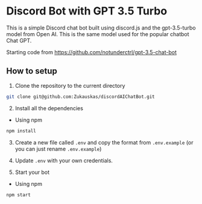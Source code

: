 # Discord Bot with GPT 3.5 Turbo

This is a simple Discord chat bot built using discord.js and the gpt-3.5-turbo model from Open AI. This is the same model used for the popular chatbot Chat GPT.

Starting code from https://github.com/notunderctrl/gpt-3.5-chat-bot

## How to setup

1. Clone the repository to the current directory

```bash
git clone git@github.com:Zukauskas/discordAIChatBot.git
```

2. Install all the dependencies

- Using npm

```bash
npm install
```

3. Create a new file called `.env` and copy the format from `.env.example` (or you can just rename `.env.example`)

4. Update `.env` with your own credentials.

5. Start your bot

- Using npm

```bash
npm start
```
